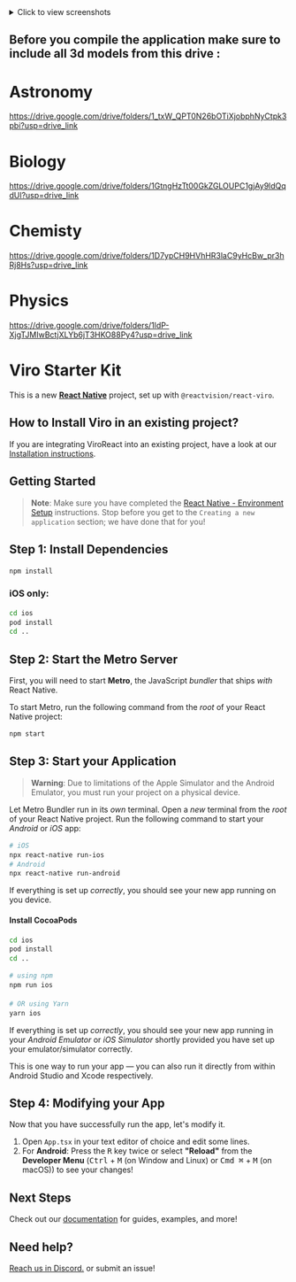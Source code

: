 <details>
  <summary>Click to view screenshots</summary>
  
  <img src="/ScreenShots/1.jpg" alt="Screenshot1" width="200"/>
  <img src="/ScreenShots/2.jpg" alt="Screenshot2" width="200"/>
  <img src="/ScreenShots/3.jpg" alt="Screenshot3" width="200"/>

</details>

## Before you compile the application make sure to include all 3d models from this drive : 
# Astronomy
https://drive.google.com/drive/folders/1_txW_QPT0N26bOTiXjobphNyCtpk3pbi?usp=drive_link

# Biology
https://drive.google.com/drive/folders/1GtngHzTt00GkZGLOUPC1gjAy9ldQqdUl?usp=drive_link

# Chemisty
https://drive.google.com/drive/folders/1D7ypCH9HVhHR3laC9yHcBw_pr3hRj8Hs?usp=drive_link

# Physics
https://drive.google.com/drive/folders/1ldP-XjgTJMIwBctjXLYb6jT3HKO88Py4?usp=drive_link

# Viro Starter Kit

This is a new [**React Native**](https://reactnative.dev) project, set up with `@reactvision/react-viro`.

## How to Install Viro in an existing project?

If you are integrating ViroReact into an existing project, have a look at our [Installation instructions](https://viro-community.readme.io/docs/installation-instructions).

## Getting Started

> **Note**: Make sure you have completed the [React Native - Environment Setup](https://reactnative.dev/docs/environment-setup) instructions. Stop before you get to the `Creating a new application` section; we have done that for you!

## Step 1: Install Dependencies

```bash
npm install
```

### iOS only:

```bash
cd ios
pod install
cd ..
```

## Step 2: Start the Metro Server

First, you will need to start **Metro**, the JavaScript _bundler_ that ships _with_ React Native.

To start Metro, run the following command from the _root_ of your React Native project:

```bash
npm start
```

## Step 3: Start your Application

> **Warning**: Due to limitations of the Apple Simulator and the Android Emulator, you must run your project on a physical device.

Let Metro Bundler run in its _own_ terminal. Open a _new_ terminal from the _root_ of your React Native project. Run the following command to start your _Android_ or _iOS_ app:

```bash
# iOS
npx react-native run-ios
# Android
npx react-native run-android
```

If everything is set up _correctly_, you should see your new app running on you device.

#### Install CocoaPods

```bash
cd ios
pod install
cd ..
```

```bash
# using npm
npm run ios

# OR using Yarn
yarn ios
```

If everything is set up _correctly_, you should see your new app running in your _Android Emulator_ or _iOS Simulator_ shortly provided you have set up your emulator/simulator correctly.

This is one way to run your app — you can also run it directly from within Android Studio and Xcode respectively.

## Step 4: Modifying your App

Now that you have successfully run the app, let's modify it.

1. Open `App.tsx` in your text editor of choice and edit some lines.
2. For **Android**: Press the <kbd>R</kbd> key twice or select **"Reload"** from the **Developer Menu** (<kbd>Ctrl</kbd> + <kbd>M</kbd> (on Window and Linux) or <kbd>Cmd ⌘</kbd> + <kbd>M</kbd> (on macOS)) to see your changes!



## Next Steps

Check out our [documentation](https://viro-community.readme.io/) for guides, examples, and more!

## Need help?

[Reach us in Discord.](https://discord.gg/YfxDBGTxvG) or submit an issue!
